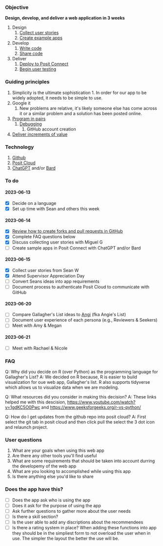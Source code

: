 ### Objective

**Design, develop, and deliver a web application in 3 weeks**

1. Design
	1. [Collect user stories](https://youtu.be/LEPLaYcdgeg)
	2. [Create example apps](https://youtu.be/tZOC09KXdOw)
2. Develop
	1. [Write code](https://youtu.be/8d9Aak8eAL0)
	2. [Share code](https://youtu.be/5wKdo2XJMeU)
3. Deliver
	1. [Deploy to Posit Connect](https://docs.posit.co/connect/user/git-backed/)
	2. [Begin user testing](https://appsilon.com/user-tests-build-better-shiny-apps-with-effective-user-testing/)

### Guiding principles

1. Simplicity is the ultimate sophistication
        1. In order for our app to be widely adopted, it needs to be simple to use.
3. Google it
  	1. New problems are relative, it's likely someone else has come across it or a similar problem and a solution has been posted online.
5. [Program in pairs](https://youtu.be/hc7jHnH5ijE)
	1. [Debugging](https://shiny.posit.co/r/articles/improve/debugging/)
		1. GitHub account creation
6. [Deliver increments of value](https://www.rebelscrum.site/post/the-value-of-incremental-delivery-in-scrum)

### Technology

1. [Github](https://github.com/bm5tev3/crnyhs/tree/main/gallaghers-list)
2. [Posit Cloud](https://posit.cloud/spaces/384032/join?access_code=wD_UkGiFJvCJIRWZYm-gSpXoc6uGZ_sfkXkQlKUR)
3. [ChatGPT](https://chat.openai.com/chat) and/or [Bard](https://bard.google.com/)

### To do

#### 2023-06-13
- [x] Decide on a language
- [x] Set up time with Sean and others this week
#### 2023-06-14
- [x] [Review how to create forks and pull requests in GitHub](https://youtu.be/nT8KGYVurIU)
- [x] Complete FAQ questions below
- [x] Discuss collecting user stories with Miguel G
- [ ] Create sample apps in Posit Connect with ChatGPT and/or Bard
#### 2023-06-15
- [x] Collect user stories from Sean W
- [x] Attend Supervisor Appreciation Day
- [ ] Convert Seans ideas into app requirements
- [ ] Document process to authenticate Posit Cloud to communicate with GitHub
#### 2023-06-20
- [ ] Compare Gallagher's List ideas to [Angi](https://www.angi.com/) (fka Angie's List)
- [ ] Document user experience of each persona (e.g., Reviewers & Seekers)
- [ ] Meet with Amy & Megan
#### 2023-06-21
- [ ] Meet with Rachael & Nicole

### FAQ

Q: Why did you decide on R (over Python) as the programming language for Gallagher's List?
A: We decided on R because, R is easier to build visualization for oue web app, Gallagher's list. R also supports tidyverse which allows us to visualize data when we are modeling. 

Q: What resources did you consider in making this decision?
A: These links helped me with this descision, https://www.youtube.com/watch?v=1gdKC5O0Pwc and https://www.geeksforgeeks.org/r-vs-python/

Q: How do I get updates from the github repo into posit cloud?
A: First select the git tab in posit cloud and then click pull the select the 3 dot icon and relaunch project. 

### User questions 

1. What are your goals when using this web app
2. Are there any other tools you'll find useful 
3. What are some requirements that should be taken into account durring the developemy of the web app
4. What are you looking to accomplished while using this app 
5. Is there anything else you'd like to share

### Does the app have this?
- [ ] Does the app ask who is using the app
- [ ] Does it ask for the purpose of using the app
- [ ] Ask further questions to gather more about the user needs
- [ ] Is there a skill section?
- [ ] Is the user able to add any discriptions about the recommendees
- [ ] Is there a rating system in place?
When adding these functions into app they should be in the simpliest form to not overload the user when in use.
The simpler the layout the better the use will be.
